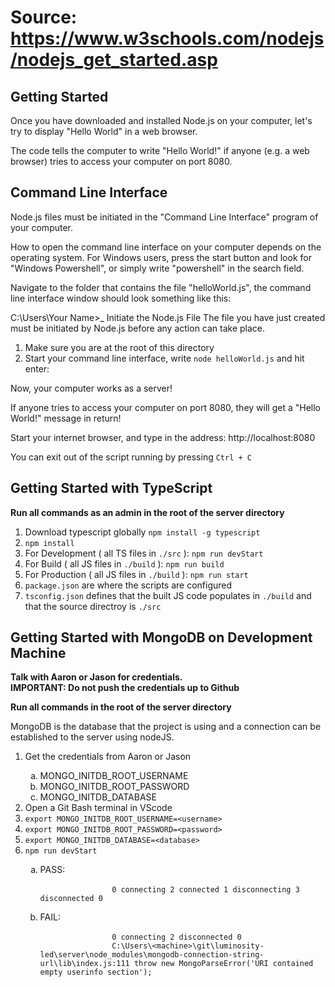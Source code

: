 # Source: https://www.w3schools.com/nodejs/nodejs_get_started.asp
## Getting Started
Once you have downloaded and installed Node.js on your computer, let's try to display "Hello World" in a web browser.

The code tells the computer to write "Hello World!" if anyone (e.g. a web browser) tries to access your computer on port 8080.

## Command Line Interface
Node.js files must be initiated in the "Command Line Interface" program of your computer.

How to open the command line interface on your computer depends on the operating system. For Windows users, press the start button and look for "Windows Powershell", or simply write "powershell" in the search field.

Navigate to the folder that contains the file "helloWorld.js", the command line interface window should look something like this:

C:\Users\Your Name>_
Initiate the Node.js File
The file you have just created must be initiated by Node.js before any action can take place.

1. Make sure you are at the root of this directory
2. Start your command line interface, write `node helloWorld.js` and hit enter:

Now, your computer works as a server!

If anyone tries to access your computer on port 8080, they will get a "Hello World!" message in return!

Start your internet browser, and type in the address: http://localhost:8080

You can exit out of the script running by pressing `Ctrl + C`

## Getting Started with TypeScript
<b>Run all commands as an admin in the root of the server directory</b>

1. Download typescript globally `npm install -g typescript`
2. `npm install`
3. For Development ( all TS files in `./src` ): `npm run devStart`
4. For Build ( all JS files in `./build` ): `npm run build`
5. For Production ( all JS files in `./build` ): `npm run start`
6. `package.json` are where the scripts are configured
7. `tsconfig.json` defines that the built JS code populates in `./build` and that the source directroy is `./src` 

## Getting Started with MongoDB on Development Machine
<b>Talk with Aaron or Jason for credentials.  
IMPORTANT: Do not push the credentials up to Github</b>

<b>Run all commands in the root of the server directory</b>

MongoDB is the database that the project is using and a connection can be established to the server using nodeJS.

<ol type="1">
    <li>Get the credentials from Aaron or Jason</li>
    <ol type='a'>
        <li>MONGO_INITDB_ROOT_USERNAME</li>
        <li>MONGO_INITDB_ROOT_PASSWORD</li>
        <li>MONGO_INITDB_DATABASE</li>
    </ol>
    <li>Open a Git Bash terminal in VScode</li>
    <li><code>export MONGO_INITDB_ROOT_USERNAME=&lt;username&gt;</code></li>
    <li><code>export MONGO_INITDB_ROOT_PASSWORD=&lt;password&gt;</code></li>
    <li><code>export MONGO_INITDB_DATABASE=&lt;database&gt;</code></li>
    <li><code>npm run devStart</code></li>
    <ol type='a'>
        <li>PASS: 
            <br>
                <code>
                0 connecting 2 connected 1 disconnecting 3 disconnected 0   
                </code>
            </br>
        </li>
        <li>FAIL: 
            <br>
                <code>
                0 connecting 2 disconnected 0 
                C:\Users\&lt;machine&gt;\git\luminosity-led\server\node_modules\mongodb-connection-string-url\lib\index.js:111 throw new MongoParseError('URI contained empty userinfo section');
                </code>
            </br>
        </li>
    </ol>
</ol>

 
